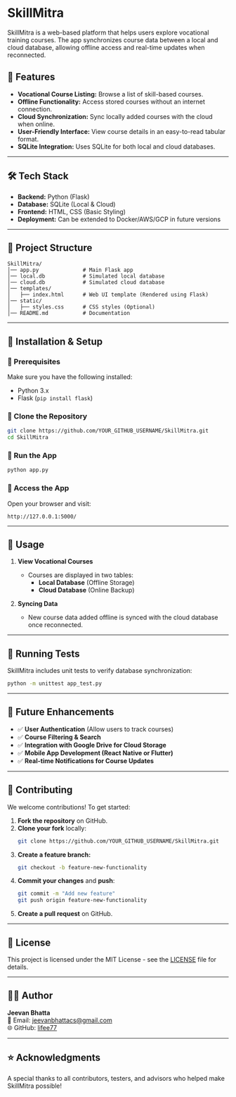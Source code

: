 # SkillMitra

SkillMitra is a web-based platform that helps users explore vocational training courses. The app synchronizes course data between a local and cloud database, allowing offline access and real-time updates when reconnected.

## 🚀 Features

- **Vocational Course Listing:** Browse a list of skill-based courses.
- **Offline Functionality:** Access stored courses without an internet connection.
- **Cloud Synchronization:** Sync locally added courses with the cloud when online.
- **User-Friendly Interface:** View course details in an easy-to-read tabular format.
- **SQLite Integration:** Uses SQLite for both local and cloud databases.

---

## 🛠️ Tech Stack

- **Backend:** Python (Flask)
- **Database:** SQLite (Local & Cloud)
- **Frontend:** HTML, CSS (Basic Styling)
- **Deployment:** Can be extended to Docker/AWS/GCP in future versions

---

## 📂 Project Structure

```
SkillMitra/
│── app.py              # Main Flask app
│── local.db            # Simulated local database
│── cloud.db            # Simulated cloud database
│── templates/
│   ├── index.html      # Web UI template (Rendered using Flask)
│── static/
│   ├── styles.css      # CSS styles (Optional)
│── README.md           # Documentation
```

---

## 💾 Installation & Setup

### 🔹 Prerequisites
Make sure you have the following installed:
- Python 3.x
- Flask (`pip install flask`)

### 🔹 Clone the Repository

```sh
git clone https://github.com/YOUR_GITHUB_USERNAME/SkillMitra.git
cd SkillMitra
```

### 🔹 Run the App

```sh
python app.py
```

### 🔹 Access the App
Open your browser and visit:
```
http://127.0.0.1:5000/
```

---

## 🎯 Usage

1. **View Vocational Courses**  
   - Courses are displayed in two tables:  
     - **Local Database** (Offline Storage)  
     - **Cloud Database** (Online Backup)  

2. **Syncing Data**
   - New course data added offline is synced with the cloud database once reconnected.

---

## 🧪 Running Tests

SkillMitra includes unit tests to verify database synchronization:

```sh
python -m unittest app_test.py
```

---

## 🚀 Future Enhancements

- ✅ **User Authentication** (Allow users to track courses)
- ✅ **Course Filtering & Search**
- ✅ **Integration with Google Drive for Cloud Storage**
- ✅ **Mobile App Development (React Native or Flutter)**
- ✅ **Real-time Notifications for Course Updates**

---

## 🤝 Contributing

We welcome contributions! To get started:

1. **Fork the repository** on GitHub.
2. **Clone your fork** locally:
   ```sh
   git clone https://github.com/YOUR_GITHUB_USERNAME/SkillMitra.git
   ```
3. **Create a feature branch:**
   ```sh
   git checkout -b feature-new-functionality
   ```
4. **Commit your changes** and **push**:
   ```sh
   git commit -m "Add new feature"
   git push origin feature-new-functionality
   ```
5. **Create a pull request** on GitHub.

---

## 📜 License

This project is licensed under the MIT License - see the [LICENSE](LICENSE) file for details.

---

## 👨‍💻 Author

**Jeevan Bhatta**  
📧 Email: jeevanbhattacs@gmail.com  
🌐 GitHub: [lifee77](https://github.com/lifee77)  

---

## ⭐ Acknowledgments

A special thanks to all contributors, testers, and advisors who helped make SkillMitra possible!
